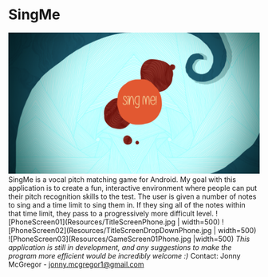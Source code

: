 # SingMe
![SplashScreen](Resources/BigSplashScreen.png)
SingMe is a vocal pitch matching game for Android. My goal with this application is to create a fun, interactive environment where people
can put their pitch recognition skills to the test. The user is given a number of notes to sing and a time limit to sing them in. If they 
sing all of the notes within that time limit, they pass to a progressively more difficult level.
![PhoneScreen01](Resources/TitleScreenPhone.jpg | width=500)
![PhoneScreen02](Resources/TitleScreenDropDownPhone.jpg | width=500)
![PhoneScreen03](Resources/GameScreen01Phone.jpg |width=500)
*This application is still in development, and any suggestions to make the program more efficient would be incredibly welcome :)*
Contact: Jonny McGregor - jonny.mcgregor1@gmail.com
